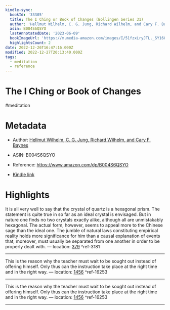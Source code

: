 ```yaml
---
kindle-sync:
  bookId: '33305'
  title: The I Ching or Book of Changes (Bollingen Series 31)
  author: 'Hellmut Wilhelm, C. G. Jung, Richard Wilhelm, and Cary F. Baynes'
  asin: B004S6QSYO
  lastAnnotatedDate: '2023-06-09'
  bookImageUrl: 'https://m.media-amazon.com/images/I/51fzxLryJTL._SY160.jpg'
  highlightsCount: 2
date: 2022-12-26T16:47:16.000Z
modified: 2022-12-27T20:13:40.000Z
tags:
  - meditation
  - reference
---
```

# The I Ching or Book of Changes

#meditation 

# Metadata

* Author: [Hellmut Wilhelm, C. G. Jung, Richard Wilhelm, and Cary F. Baynes](https://www.amazon.comundefined)

* ASIN: B004S6QSYO

* Reference: <https://www.amazon.com/dp/B004S6QSYO>

* [Kindle link](kindle://book?action=open&asin=B004S6QSYO)

# Highlights

It is all very well to say that the crystal of quartz is a hexagonal prism. The statement is quite true in so far as an ideal crystal is envisaged. But in nature one finds no two crystals exactly alike, although all are unmistakably hexagonal. The actual form, however, seems to appeal more to the Chinese sage than the ideal one. The jumble of natural laws constituting empirical reality holds more significance for him than a causal explanation of events that, moreover, must usually be separated from one another in order to be properly dealt with. — location: [379](kindle://book?action=open&asin=B004S6QSYO&location=379) ^ref-3181

---

This is the reason why the teacher must wait to be sought out instead of offering himself. Only thus can the instruction take place at the right time and in the right way. — location: [1456](kindle://book?action=open&asin=B004S6QSYO&location=1456) ^ref-16253

---

This is the reason why the teacher must wait to be sought out instead of offering himself. Only thus can the instruction take place at the right time and in the right way. — location: [1456](kindle://book?action=open&asin=B004S6QSYO&location=1456) ^ref-16253

---
